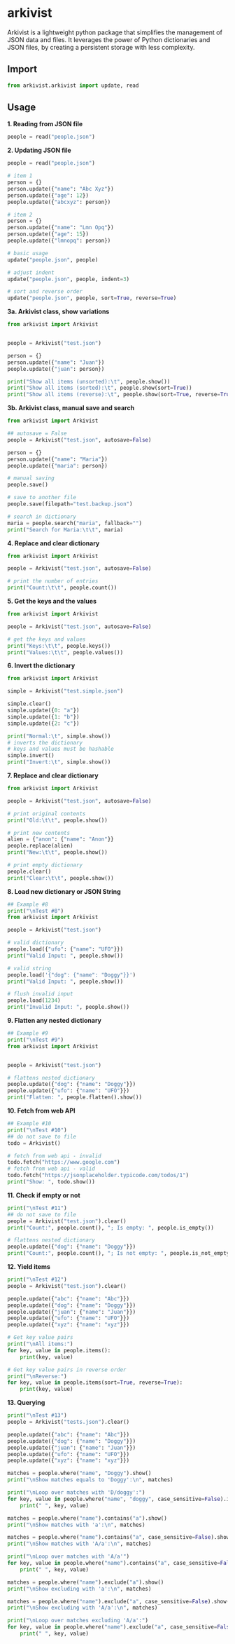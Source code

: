 # arkivist
Arkivist is a lightweight python package that simplifies the management of JSON data and files. It leverages the power of Python dictionaries and JSON files, by creating a persistent storage with less complexity.

## Import
```python
from arkivist.arkivist import update, read
```

## Usage
**1. Reading from JSON file**
```python
people = read("people.json")
```

**2. Updating JSON file**
```python
people = read("people.json")

# item 1
person = {}
person.update({"name": "Abc Xyz"})
person.update({"age": 12})
people.update({"abcxyz": person})

# item 2
person = {}
person.update({"name": "Lmn Opq"})
person.update({"age": 15})
people.update({"lmnopq": person})

# basic usage
update("people.json", people)

# adjust indent
update("people.json", people, indent=3)

# sort and reverse order
update("people.json", people, sort=True, reverse=True)
```

**3a. Arkivist class, show variations**
```python
from arkivist import Arkivist


people = Arkivist("test.json")

person = {}
person.update({"name": "Juan"})
people.update({"juan": person})

print("Show all items (unsorted):\t", people.show())
print("Show all items (sorted):\t", people.show(sort=True))
print("Show all items (reverse):\t", people.show(sort=True, reverse=True))
```


**3b. Arkivist class, manual save and search**
```python
from arkivist import Arkivist

## autosave = False
people = Arkivist("test.json", autosave=False)

person = {}
person.update({"name": "Maria"})
people.update({"maria": person})

# manual saving
people.save()

# save to another file
people.save(filepath="test.backup.json")

# search in dictionary
maria = people.search("maria", fallback="")
print("Search for Maria:\t\t", maria)
```

**4. Replace and clear dictionary**
```python
from arkivist import Arkivist

people = Arkivist("test.json", autosave=False)

# print the number of entries
print("Count:\t\t", people.count())
```

**5. Get the keys and the values**
```python
from arkivist import Arkivist

people = Arkivist("test.json", autosave=False)

# get the keys and values
print("Keys:\t\t", people.keys())
print("Values:\t\t", people.values())
```

**6. Invert the dictionary**
```python
from arkivist import Arkivist

simple = Arkivist("test.simple.json")

simple.clear()
simple.update({0: "a"})
simple.update({1: "b"})
simple.update({2: "c"})

print("Normal:\t", simple.show())
# inverts the dictionary
# keys and values must be hashable
simple.invert()
print("Invert:\t", simple.show())
```

**7. Replace and clear dictionary**
```python
from arkivist import Arkivist

people = Arkivist("test.json", autosave=False)

# print original contents
print("Old:\t\t", people.show())

# print new contents
alien = {"anon": {"name": "Anon"}}
people.replace(alien)
print("New:\t\t", people.show())

# print empty dictionary
people.clear()
print("Clear:\t\t", people.show())
```

**8. Load new dictionary or JSON String**
```python
## Example #8
print("\nTest #8")
from arkivist import Arkivist

people = Arkivist("test.json")

# valid dictionary
people.load({"ufo": {"name": "UFO"}})
print("Valid Input: ", people.show())

# valid string
people.load('{"dog": {"name": "Doggy"}}')
print("Valid Input: ", people.show())

# flush invalid input
people.load(1234)
print("Invalid Input: ", people.show())
```

**9. Flatten any nested dictionary**
```python
## Example #9
print("\nTest #9")
from arkivist import Arkivist


people = Arkivist("test.json")

# flattens nested dictionary
people.update({"dog": {"name": "Doggy"}})
people.update({"ufo": {"name": "UFO"}})
print("Flatten: ", people.flatten().show())
```

**10. Fetch from web API**
```python
## Example #10
print("\nTest #10")
## do not save to file
todo = Arkivist()

# fetch from web api - invalid
todo.fetch("https://www.google.com")
# fetch from web api - valid
todo.fetch("https://jsonplaceholder.typicode.com/todos/1")
print("Show: ", todo.show())
```

**11. Check if empty or not**
```python
print("\nTest #11")
## do not save to file
people = Arkivist("test.json").clear()
print("Count:", people.count(), "; Is empty: ", people.is_empty())

# flattens nested dictionary
people.update({"dog": {"name": "Doggy"}})
print("Count:", people.count(), "; Is not empty: ", people.is_not_empty())
```

**12. Yield items**
```python
print("\nTest #12")
people = Arkivist("test.json").clear()

people.update({"abc": {"name": "Abc"}})
people.update({"dog": {"name": "Doggy"}})
people.update({"juan": {"name": "Juan"}})
people.update({"ufo": {"name": "UFO"}})
people.update({"xyz": {"name": "xyz"}})

# Get key value pairs
print("\nAll items:")
for key, value in people.items():
    print(key, value)

# Get key value pairs in reverse order
print("\nReverse:")
for key, value in people.items(sort=True, reverse=True):
    print(key, value)
```

**13. Querying**
```python
print("\nTest #13")
people = Arkivist("tests.json").clear()

people.update({"abc": {"name": "Abc"}})
people.update({"dog": {"name": "Doggy"}})
people.update({"juan": {"name": "Juan"}})
people.update({"ufo": {"name": "UFO"}})
people.update({"xyz": {"name": "xyz"}})

matches = people.where("name", "Doggy").show()
print("\nShow matches equals to 'Doggy':\n", matches)

print("\nLoop over matches with 'D/doggy':")
for key, value in people.where("name", "doggy", case_sensitive=False).items():
    print(" ", key, value)

matches = people.where("name").contains("a").show()
print("\nShow matches with 'a':\n", matches)

matches = people.where("name").contains("a", case_sensitive=False).show()
print("\nShow matches with 'A/a':\n", matches)

print("\nLoop over matches with 'A/a'")
for key, value in people.where("name").contains("a", case_sensitive=False).items():
    print(" ", key, value)

matches = people.where("name").exclude("a").show()
print("\nShow excluding with 'a':\n", matches)

matches = people.where("name").exclude("a", case_sensitive=False).show()
print("\nShow excluding with 'A/a':\n", matches)

print("\nLoop over matches excluding 'A/a':")
for key, value in people.where("name").exclude("a", case_sensitive=False).items():
    print(" ", key, value)
```